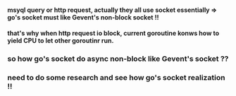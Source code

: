 
#### msyql query or http request, actually they all use socket essentially => go's socket must like Gevent's non-block socket !!
#### that's why when http request io block, current goroutine konws how to yield CPU to let other goroutinr run.

### so how go's socket do async non-block like Gevent's socket ??
### need to do some research and see how go's socket realization !!

